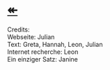 # [↞](https://www.gottesdienst-reformierung.tk)     
Credits:     
Webseite: Julian     
Text: Greta, Hannah, Leon, Julian      
Internet recherche: Leon               
Ein einziger Satz: Janine  
